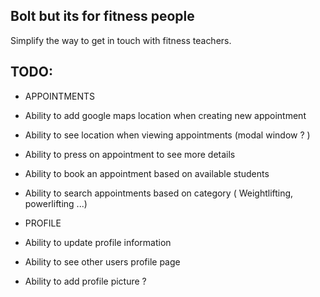 ## Bolt but its for fitness people

Simplify the way to get in touch with fitness teachers.

## TODO:

* APPOINTMENTS
* Ability to add google maps location when creating new appointment
* Ability to see location when viewing appointments (modal window ? )
* Ability to press on appointment to see more details
* Ability to book an appointment based on available students
* Ability to search appointments based on category ( Weightlifting, powerlifting ...)


* PROFILE
* Ability to update profile information
* Ability to see other users profile page
* Ability to add profile picture ?
